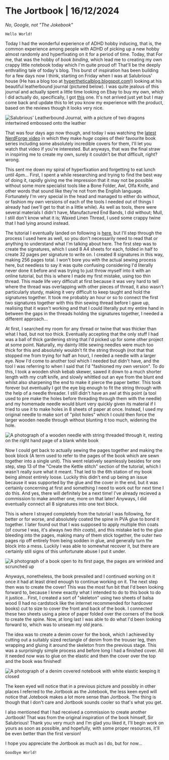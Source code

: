 # The Jortbook | 16/12/2024
*No, Google, not "The Jokebook"*

`Hello World!`

Today I had the wonderful experience of ADHD hobby inducing, that is, the common experience among people with ADHD of picking up a new hobby almost randomly and hyperfixating on it for a period of time. Today, that  For me, that was the hobby of *book binding*, which lead me to creating my own crappy little notebook today which I'm quite proud of! That'll be the deeply enthralling tale of today's blog. This burst of inspiration has been building for a few days now I think, starting on Friday when I was at Salubrious' house (He has a blog too at [hypertheticalblog.blogspot.com](https://hypertheticalblog.blogspot.com/?m=1)!) looking at his beautiful leatherbound journal (pictured below). I was quite jealous of this journal and actually spent a little time looking on Ebay to buy my own, which I did actually do, specifically, I got [this](https://www.ebay.co.uk/itm/204337204935?itmmeta=01JF5DB8ZCM5CJG6FQ06JG9V3V&hash=item2f93724ec7:g:A4oAAOSwOtRhlspT) one. It's not arrived just yet but I may come back and update this to let you know my experience with the product, based on the reviews though it looks very nice.

![Salubrious' Leatherbound Journal, with a picture of two dragons intertwined embossed onto the leather](../images/Salubrious%20Journal.jpg)

That was four days ago now though, and today I was watching the [latest NerdForge video](https://www.youtube.com/watch?v=13coGQUp3ck) in which they make *huge* copies of their favourite book series including some absolutely incredible covers for them, I'll let you watch that video if you're interested. But anyways, that was the final straw in inspiring me to create my own, surely it couldn't be *that* difficult, right? wrong.

This sent me down my spiral of hyperfixation and forgetting to eat lunch until 4pm... First, I spent a while researching and trying to find the best way of doing it, rapidly giving me the impression that it may not be possible without some more specialist tools like a Bone Folder, Awl, Olfa Knife, and other words that sound like they're not from the English language. Fortunately I'm very special in the head and managed to either do without, or fashion my own versions of each of the tools I needed out of things I already had (we'll get to that in a little while). As well as tools, there were several materials I didn't have, Manufactured End Bands, I did without; Mull, I still don't know what it is; Waxed Linen Thread, I used some crappy twine that I had lying around instead.

The tutorial I eventually landed on following is [here](https://blog.papercraftpanda.com/tutorial-how-to-create-a-casebinding-part-i/), but I'll step through the process I used here as well, so you don't necessarily need to read that or anything to understand what I'm talking about here. The first step was to create the signatures, which I used 8 A4 sheets for each, folded in half to create 32 pages per signature to write on. I created 8 signatures in this way, making 256 pages total. I won't bore you with the actual sewing process here, but needless to say it was quite confusing considering I'd literally never done it before and was trying to just throw myself into it with an online tutorial, but this is where I made my first mistake, using too thin thread. This made life very difficult at first because it was very hard to tell where the thread was overlapping with other pieces of thread, it also wasn't particularly sturdy, making it very difficult to keep taught and hold the signatures together. It took me probably an hour or so to connect the first two signatures together with this thin sewing thread before I gave up, realising that it wasn't working and that I could literally put my entire hand in between the gaps in the threads holding the signatures together, I needed a different approach...

At first, I searched my room for any thread or twine that was thicker than what I had, but not too thick. Eventually accepting that the only stuff I had was a ball of thick gardening string that I'd picked up for some other project at some point. Naturally, my dainty little sewing needles were much too thick for this and absolutely wouldn't fit the string through (not that that stopped me from trying for half an hour), I needed a needle with a larger eye. Now I'd come to another tool which I needed but didn't have, and the tool I was referring to when I said that I'd "fashioned my own version". To do this, I took a wooden shish kebab skewer, sawed it down to a much shorter length with my craft knife, and slowly whittled out an eye from the blunt end whilst also sharpening the end to make it pierce the paper better. This took forever but eventually I got the eye big enough to fit the string through with the help of a needle threader. I still didn't have an awl at this point (a tool used to pre make the holes before threading through them with the needle) and my homemade needle would blunt very quickly given its material if I tried to use it to make holes in 8 sheets of paper at once. Instead, I used my original needle to make sort of "pilot holes" which I could then force the larger wooden needle through without blunting it too much, widening the hole. 

![A photograph of a wooden needle with string threaded through it, resting on the right hand page of a blank white book](../images/Wooden%20Needle.jpg)

Now I could get back to actually sewing the pages together and making the book block (A term used to refer to the pages of the book which are sewn together into a single unit). This went relatively seamlessly besides for one step, step 13 of the "Create the Kettle stitch" section of the tutorial, which I wasn't really sure what it meant. That led to the 6th station of my book being almost entirely loose. Luckily this didn't end up being an issue because it was supported by the glue and the cover in the end, but it was certainly concerning at first and something I need to work out for next time I do this. And yes, there will definitely be a next time! I've already recieved a commission to make another one, more on that later! Anyways, I did eventually connect all 8 signatures into one text block.

This is where I strayed completely from the tutorial I was following, for better or for worse, and absolutely coated the spine in PVA glue to bond it together. I later found out that I was supposed to apply multiple thin coats (of course I was, it's always *two thin coats*), and this mistake led to the glue bleeding into the pages, making many of them stick together, the outer two pages rip off entirely from being sodden in glue, and generally turn the block into a mess. Luckily I was able to somewhat recover it, but there are certainly still signs of this unfortunate abuse I put it under.

![A photograph of a book open to its first page, the pages are wrinkled and scrunched up](../images/Jotebook%20Front%20Page.jpg)

Anyways, nonetheless, the book prevailed and I continued working on it once it had at least dried enough to continue working on it. The next step then was to create the cover! This was the most fun bit that I'd been looking forward to, because I knew exactly what I intended to do to this book to do it justice... First, I created a sort of "skeleton" using two sheets of balsa wood (I had no cardstock like the internet recommended for hardcover books) cut to size to cover the front and back of the book. I connected these two sheets using a piece of paper folded over the corners of the book to create the spine. Now, at long last I was able to do what I'd been looking forward to, which was to unseam my old jeans.

The idea was to create a denim cover for the book, which I achieved by cutting out a suitably sized rectangle of denim from the trouser leg, then wrapping and gluing it around the skeleton from the previous stage. This was a surprisingly simple process and before long I had a finished cover. All it needed now was to glue on the elastic and then the cover over the top and the book was finished!

![A photograph of a denim covered notebook with white elastic keeping it closed](../images/Jortbook.jpg)

The keen eyed will notice that in a previous picture and possibly in other places I referred to the Jortbook as the Jotebook, the less keen eyed will notice that Jotebook makes a lot more sense than Jortbook. The thing is though that I don't care and Jortbook sounds cooler so that's what you get.

I also mentioned that I had received a commission to create another Jortbook! That was from the original inspiration of the book himself, Sir Salubrious! Thank you very much and I'm glad you liked it, I'll begin work on yours as soon as possible, and hopefully, with some proper resources, it'll be even better than the first version!

I hope you appreciate the Jortbook as much as I do, but for now...

`Goodbye World!`